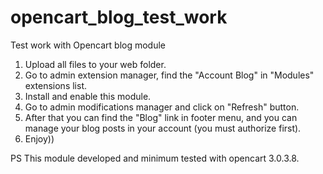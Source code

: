# opencart_blog_test_work
Test work with Opencart blog module

1. Upload all files to your web folder.
2. Go to admin extension manager, find the "Account Blog" in "Modules" extensions list.
3. Install and enable this module.
4. Go to admin modifications manager and click on "Refresh" button.
5. After that you can find the "Blog" link in footer menu, and you can manage your blog posts in your account (you must authorize first).
6. Enjoy))

PS This module developed and minimum tested with opencart 3.0.3.8.